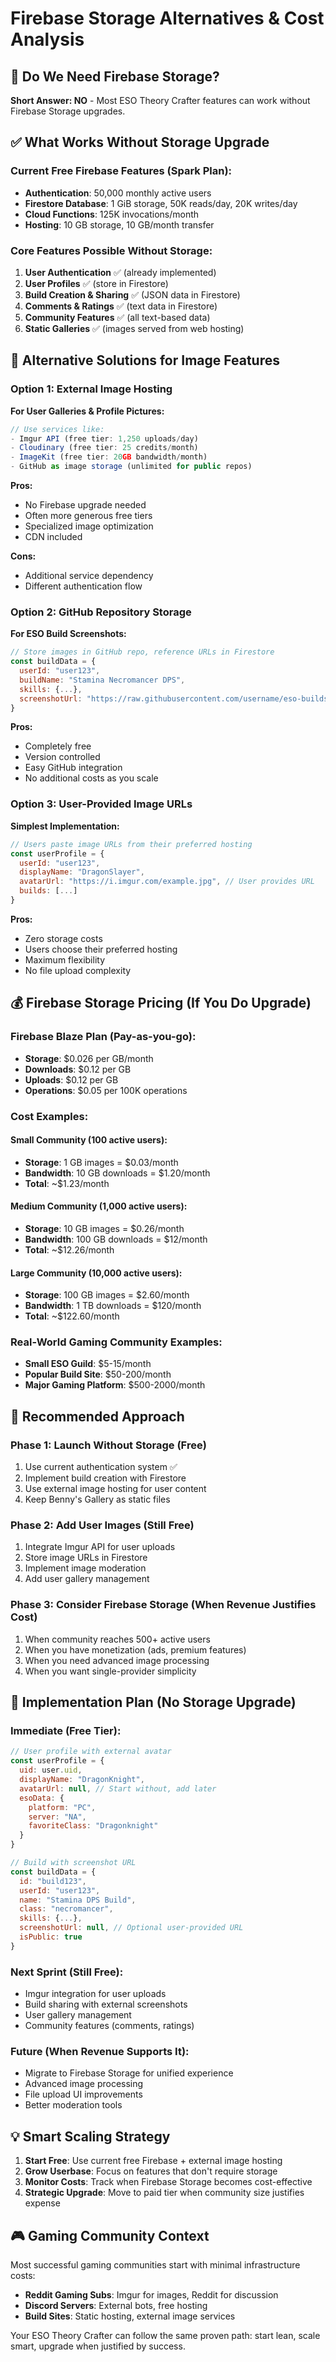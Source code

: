 # Firebase Storage Alternatives & Cost Analysis

## 🎯 Do We Need Firebase Storage?

**Short Answer: NO** - Most ESO Theory Crafter features can work without Firebase Storage upgrades.

## ✅ What Works Without Storage Upgrade

### Current Free Firebase Features (Spark Plan):
- **Authentication**: 50,000 monthly active users
- **Firestore Database**: 1 GiB storage, 50K reads/day, 20K writes/day
- **Cloud Functions**: 125K invocations/month
- **Hosting**: 10 GB storage, 10 GB/month transfer

### Core Features Possible Without Storage:
1. **User Authentication** ✅ (already implemented)
2. **User Profiles** ✅ (store in Firestore)
3. **Build Creation & Sharing** ✅ (JSON data in Firestore)
4. **Comments & Ratings** ✅ (text data in Firestore)
5. **Community Features** ✅ (all text-based data)
6. **Static Galleries** ✅ (images served from web hosting)

## 🔄 Alternative Solutions for Image Features

### Option 1: External Image Hosting
**For User Galleries & Profile Pictures:**

```javascript
// Use services like:
- Imgur API (free tier: 1,250 uploads/day)
- Cloudinary (free tier: 25 credits/month)
- ImageKit (free tier: 20GB bandwidth/month)
- GitHub as image storage (unlimited for public repos)
```

**Pros:**
- No Firebase upgrade needed
- Often more generous free tiers
- Specialized image optimization
- CDN included

**Cons:**
- Additional service dependency
- Different authentication flow

### Option 2: GitHub Repository Storage
**For ESO Build Screenshots:**

```javascript
// Store images in GitHub repo, reference URLs in Firestore
const buildData = {
  userId: "user123",
  buildName: "Stamina Necromancer DPS",
  skills: {...},
  screenshotUrl: "https://raw.githubusercontent.com/username/eso-builds/main/screenshots/build123.jpg"
}
```

**Pros:**
- Completely free
- Version controlled
- Easy GitHub integration
- No additional costs as you scale

### Option 3: User-Provided Image URLs
**Simplest Implementation:**

```javascript
// Users paste image URLs from their preferred hosting
const userProfile = {
  userId: "user123",
  displayName: "DragonSlayer",
  avatarUrl: "https://i.imgur.com/example.jpg", // User provides URL
  builds: [...]
}
```

**Pros:**
- Zero storage costs
- Users choose their preferred hosting
- Maximum flexibility
- No file upload complexity

## 💰 Firebase Storage Pricing (If You Do Upgrade)

### Firebase Blaze Plan (Pay-as-you-go):
- **Storage**: $0.026 per GB/month
- **Downloads**: $0.12 per GB
- **Uploads**: $0.12 per GB
- **Operations**: $0.05 per 100K operations

### Cost Examples:

#### Small Community (100 active users):
- **Storage**: 1 GB images = $0.03/month
- **Bandwidth**: 10 GB downloads = $1.20/month
- **Total**: ~$1.23/month

#### Medium Community (1,000 active users):
- **Storage**: 10 GB images = $0.26/month
- **Bandwidth**: 100 GB downloads = $12/month
- **Total**: ~$12.26/month

#### Large Community (10,000 active users):
- **Storage**: 100 GB images = $2.60/month
- **Bandwidth**: 1 TB downloads = $120/month
- **Total**: ~$122.60/month

### Real-World Gaming Community Examples:
- **Small ESO Guild**: $5-15/month
- **Popular Build Site**: $50-200/month
- **Major Gaming Platform**: $500-2000/month

## 🎯 Recommended Approach

### Phase 1: Launch Without Storage (Free)
1. Use current authentication system ✅
2. Implement build creation with Firestore
3. Use external image hosting for user content
4. Keep Benny's Gallery as static files

### Phase 2: Add User Images (Still Free)
1. Integrate Imgur API for user uploads
2. Store image URLs in Firestore
3. Implement image moderation
4. Add user gallery management

### Phase 3: Consider Firebase Storage (When Revenue Justifies Cost)
1. When community reaches 500+ active users
2. When you have monetization (ads, premium features)
3. When you need advanced image processing
4. When you want single-provider simplicity

## 🔧 Implementation Plan (No Storage Upgrade)

### Immediate (Free Tier):
```javascript
// User profile with external avatar
const userProfile = {
  uid: user.uid,
  displayName: "DragonKnight",
  avatarUrl: null, // Start without, add later
  esoData: {
    platform: "PC",
    server: "NA",
    favoriteClass: "Dragonknight"
  }
}

// Build with screenshot URL
const buildData = {
  id: "build123",
  userId: "user123",
  name: "Stamina DPS Build",
  class: "necromancer",
  skills: {...},
  screenshotUrl: null, // Optional user-provided URL
  isPublic: true
}
```

### Next Sprint (Still Free):
- Imgur integration for user uploads
- Build sharing with external screenshots
- User gallery management
- Community features (comments, ratings)

### Future (When Revenue Supports It):
- Migrate to Firebase Storage for unified experience
- Advanced image processing
- File upload UI improvements
- Better moderation tools

## 💡 Smart Scaling Strategy

1. **Start Free**: Use current free Firebase + external image hosting
2. **Grow Userbase**: Focus on features that don't require storage
3. **Monitor Costs**: Track when Firebase Storage becomes cost-effective
4. **Strategic Upgrade**: Move to paid tier when community size justifies expense

## 🎮 Gaming Community Context

Most successful gaming communities start with minimal infrastructure costs:
- **Reddit Gaming Subs**: Imgur for images, Reddit for discussion
- **Discord Servers**: External bots, free hosting
- **Build Sites**: Static hosting, external image services

Your ESO Theory Crafter can follow the same proven path: start lean, scale smart, upgrade when justified by success.
